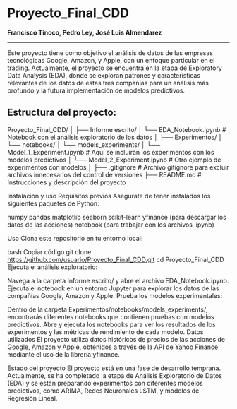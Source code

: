 # Proyecto_Final_CDD
**Francisco Tinoco, Pedro Ley, José Luis Almendarez**
***

Este proyecto tiene como objetivo el análisis de datos de las empresas tecnológicas Google, Amazon, y Apple, con un enfoque particular en el trading. Actualmente, el proyecto se encuentra en la etapa de Exploratory Data Analysis (EDA), donde se exploran patrones y características relevantes de los datos de estas tres compañías para un análisis más profundo y la futura implementación de modelos predictivos.

## Estructura del proyecto:
Proyecto_Final_CDD/
│
├── Informe escrito/
│   └── EDA_Notebook.ipynb  # Notebook con el análisis exploratorio de los datos
│
├── Experimentos/
│   └── notebooks/
│       └── models_experiments/
│           └── Model_1_Experiment.ipynb  # Aquí se incluirán los experimentos con los modelos predictivos
│           └── Model_2_Experiment.ipynb  # Otro ejemplo de experimentos con modelos
│
├── .gitignore               # Archivo gitignore para excluir archivos innecesarios del control de versiones
├── README.md                # Instrucciones y descripción del proyecto


Instalación y uso
Requisitos previos
Asegúrate de tener instalados los siguientes paquetes de Python:

numpy
pandas
matplotlib
seaborn
scikit-learn
yfinance (para descargar los datos de las acciones)
notebook (para trabajar con los archivos .ipynb)

Uso
Clona este repositorio en tu entorno local:

bash
Copiar código
git clone https://github.com/usuario/Proyecto_Final_CDD.git
cd Proyecto_Final_CDD
Ejecuta el análisis exploratorio:

Navega a la carpeta Informe escrito/ y abre el archivo EDA_Notebook.ipynb.
Ejecuta el notebook en un entorno Jupyter para explorar los datos de las compañías Google, Amazon y Apple.
Prueba los modelos experimentales:

Dentro de la carpeta Experimentos/notebooks/models_experiments/, encontrarás diferentes notebooks que contienen pruebas con modelos predictivos.
Abre y ejecuta los notebooks para ver los resultados de los experimentos y las métricas de rendimiento de cada modelo.
Datos utilizados
El proyecto utiliza datos históricos de precios de las acciones de Google, Amazon y Apple, obtenidos a través de la API de Yahoo Finance mediante el uso de la librería yfinance.

Estado del proyecto
El proyecto está en una fase de desarrollo temprana. Actualmente, se ha completado la etapa de Análisis Exploratorio de Datos (EDA) y se están preparando experimentos con diferentes modelos predictivos, como ARIMA, Redes Neuronales LSTM, y modelos de Regresión Lineal.